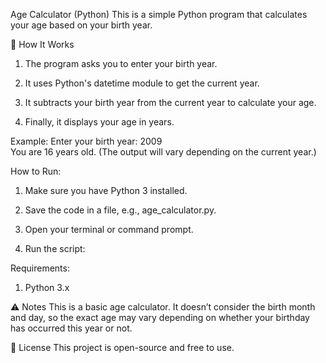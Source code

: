 Age Calculator (Python)
This is a simple Python program that calculates your age based on your birth year.

📌 How It Works
1. The program asks you to enter your birth year.

2. It uses Python's datetime module to get the current year.

3. It subtracts your birth year from the current year to calculate your age.

4. Finally, it displays your age in years.

Example:
Enter your birth year: 2009  
You are 16 years old.
(The output will vary depending on the current year.)

How to Run:
1. Make sure you have Python 3 installed.

2. Save the code in a file, e.g., age_calculator.py.

3. Open your terminal or command prompt.

4. Run the script:


Requirements:
1. Python 3.x

⚠️ Notes
This is a basic age calculator. It doesn’t consider the birth month and day, so the exact age may vary depending on whether your birthday has occurred this year or not.

📂 License
This project is open-source and free to use.
